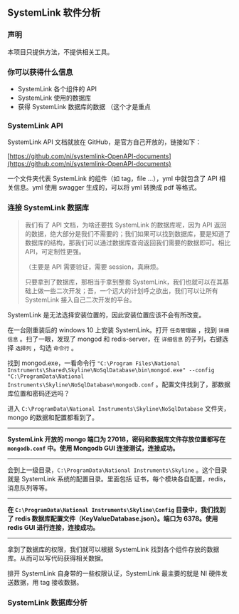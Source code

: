 ## SystemLink 软件分析

### 声明

本项目只提供方法，不提供相关工具。



### 你可以获得什么信息

* SystemLink 各个组件的 API
* SystemLink 使用的数据库
* 获得 SystemLink 数据库的数据 （这个才是重点



### SystemLink API

SystemLink API 文档就放在 GitHub，是官方自己开放的，链接如下：

[https://github.com/ni/systemlink-OpenAPI-documents](https://github.com/ni/systemlink-OpenAPI-documents)

一个文件夹代表 SystemLink 的组件（如 tag，file ...），yml 中就包含了 API 相关信息。yml 使用 swagger 生成的，可以将 yml 转换成 pdf 等格式。



### 连接 SystemLink 数据库

> 我们有了 API 文档，为啥还要找 SystemLink 的数据库呢，因为 API 返回的数据，绝大部分是我们不需要的；我们如果可以找到数据库，要是知道了数据库的结构，那我们可以通过数据库查询返回我们需要的数据即可。相比 API，可定制性更强。
>
> （主要是 API 需要验证，需要 session，真麻烦。
>
> 只要拿到了数据库，那相当于拿到整套 SystemLink，我们也就可以在其基础上做一些二次开发；吾，一个远大的计划呼之欲出，我们可以让所有 SystemLink 接入自己二次开发的平台。



SystemLink 是无法选择安装位置的，因此安装位置应该不会有所改变。



在一台刚重装后的 windows 10 上安装 SystemLink。打开 `任务管理器` ，找到 `详细信息` 。扫了一眼，发现了 mongod 和 redis-server，在 `详细信息` 的子列，右键选择 `选择列` ，勾选 `命令行` 。

找到 mongod.exe，一看命令行 `"C:\Program Files\National Instruments\Shared\Skyline\NoSqlDatabase\bin\mongod.exe" --config "C:\ProgramData\National Instruments\Skyline\NoSqlDatabase\mongodb.conf` 。配置文件找到了，那数据库位置和密码还远吗？

进入 `C:\ProgramData\National Instruments\Skyline\NoSqlDatabase`  文件夹，mongo 的数据和配置都看到了。

---

**SystemLink 开放的 mongo 端口为 27018，密码和数据库文件存放位置都写在 `mongodb.conf` 中。使用 Mongodb GUI 连接测试，连接成功。**

---

会到上一级目录，`C:\ProgramData\National Instruments\Skyline` 。这个目录就是 SystemLink 系统的配置目录。里面包括 证书，每个模块各自配置，redis，消息队列等等。

---

**在 `C:\ProgramData\National Instruments\Skyline\Config` 目录中，我们找到了 redis 数据库配置文件（KeyValueDatabase.json）。端口为 6378。使用 redis GUI 进行连接，连接成功。**

---

拿到了数据库的权限，我们就可以根据 SystemLink 找到各个组件存放的数据库。从而可以写代码获得相关数据。

排开 SystemLink 自身带的一些权限认证，SystemLink 最主要的就是 NI 硬件发送数据，用 tag 接收数据。





### SystemLink 数据库分析

